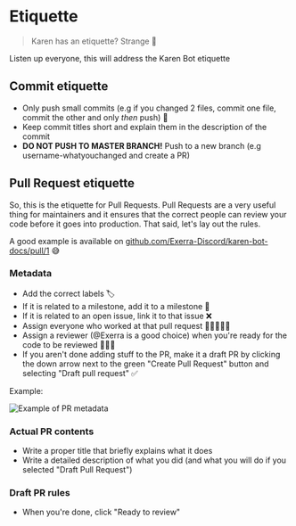 # Etiquette
> Karen has an etiquette? Strange 🤔

Listen up everyone, this will address the Karen Bot etiquette

## Commit etiquette
- Only push small commits (e.g if you changed 2 files, commit one file, commit the other and only <i>then</i> push) 🤏
- Keep commit titles short and explain them in the description of the commit 
- **DO NOT PUSH TO MASTER BRANCH!** Push to a new branch (e.g username-whatyouchanged and create a PR)

## Pull Request etiquette
So, this is the etiquette for Pull Requests. Pull Requests are a very useful thing for maintainers and it ensures that the correct people can review your code before it goes into production. That said, let's lay out the rules.

A good example is available on [github.com/Exerra-Discord/karen-bot-docs/pull/1](https://github.com/Exerra-Discord/karen-bot-docs/pull/1) 😅

### Metadata
- Add the correct labels 🏷️
- If it is related to a milestone, add it to a milestone 🏁
- If it is related to an open issue, link it to that issue ❌
- Assign everyone who worked at that pull request 👩🏾‍🤝‍👩🏻
- Assign a reviewer (@Exerra is a good choice) when you're ready for the code to be reviewed 👩🏼‍⚖️
- If you aren't done adding stuff to the PR, make it a draft PR by clicking the down arrow next to the green "Create Pull Request" button and selecting "Draft pull request" ✅

Example:

![Example of PR metadata](https://cdn.exerra.xyz/files/png/tutorials/development_guide/etiquette/pr/metadata.png)

### Actual PR contents
- Write a proper title that briefly explains what it does
- Write a detailed description of what you did (and what you will do if you selected "Draft Pull Request")

### Draft PR rules
- When you're done, click "Ready to review"